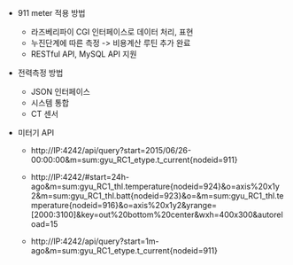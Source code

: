 
  - 911 meter 적용 방법
    - 라즈베리파이 CGI 인터페이스로 데이터 처리, 표현
    - 누진단계에 따른 측정 -> 비용계산 루틴 추가 완료
    - RESTful API, MySQL API 지원 

  - 전력측정 방법
    - JSON 인터페이스
    - 시스템 통합
    - CT 센서
    
  - 미터기 API
    - http://IP:4242/api/query?start=2015/06/26-00:00:00&m=sum:gyu_RC1_etype.t_current{nodeid=911}
    - http://IP:4242/#start=24h-ago&m=sum:gyu_RC1_thl.temperature{nodeid=924}&o=axis%20x1y2&m=sum:gyu_RC1_thl.batt{nodeid=923}&o=&m=sum:gyu_RC1_thl.temperature{nodeid=916}&o=axis%20x1y2&yrange=[2000:3100]&key=out%20bottom%20center&wxh=400x300&autoreload=15


    - http://IP:4242/api/query?start=1m-ago&m=sum:gyu_RC1_etype.t_current{nodeid=911}
    

